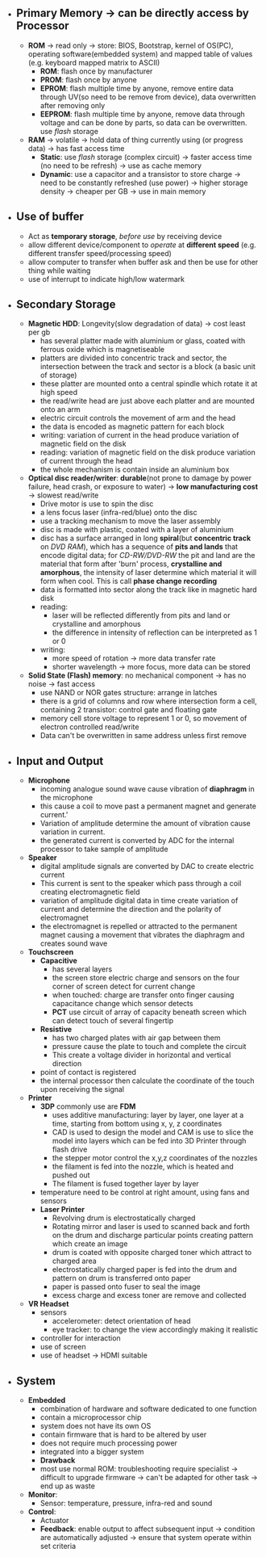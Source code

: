 - ## Primary Memory -> can be directly access by Processor
	- **ROM** -> read only -> store: BIOS, Bootstrap, kernel of OS(PC), operating software(embedded system) and mapped table of values (e.g. keyboard mapped matrix to ASCII)
		- **ROM**: flash once by manufacturer
		- **PROM**: flash once by anyone
		- **EPROM**: flash multiple time by anyone, remove entire data through UV(so need to be remove from device), data overwritten after removing only
		- **EEPROM**: flash multiple time by anyone, remove data through voltage and can be done by parts, so data can be overwritten. use *flash* storage
	- **RAM** -> volatile -> hold data of thing currently using (or progress data) -> has fast access time
		- **Static**: use *flash* storage (complex circuit) -> faster access time (no need to be refresh) -> use as cache memory 
		- **Dynamic**: use a capacitor and a transistor to store charge -> need to be constantly refreshed (use power) -> higher storage density -> cheaper per GB -> use in main memory
- ## Use of buffer
	- Act as **temporary storage**, *before use* by receiving device
	- allow different device/component to *operate* at **different speed** (e.g. different transfer speed/processing speed)
	- allow computer to transfer when buffer ask and then be use for other thing while waiting
	- use of interrupt to indicate high/low watermark
- ## Secondary Storage
	- **Magnetic HDD**: Longevity(slow degradation of data) -> cost least per gb
		- has several platter made with aluminium or glass, coated with ferrous oxide which is magnetiseable
		- platters are divided into concentric track and sector, the intersection between the track and sector is a block (a basic unit of storage)
		- these platter are mounted onto a central spindle which rotate it at high speed
		- the read/write head are just above each platter and are mounted onto an arm
		- electric circuit controls the movement of arm and the head
		- the data is encoded as magnetic pattern for each block
		- writing: variation of current in the head produce variation of magnetic field on the disk
		- reading: variation of magnetic field on the disk produce variation of current through the head
		- the whole mechanism is contain inside an aluminium box
	- **Optical disc reader/writer**: **durable**(not prone to damage by power failure, head crash, or exposure to water) -> **low manufacturing cost** -> slowest read/write
		- Drive motor is use to spin the disc
		- a lens focus laser (infra-red/blue) onto the disc
		- use a tracking mechanism to move the laser assembly
		- disc is made with plastic, coated with a layer of aluminium
		- disc has a surface arranged in long **spiral**(but **concentric track** on *DVD RAM*), which has a sequence of **pits and lands** that encode digital data; for *CD-RW/DVD-RW* the pit and land are the material that form after 'burn' process, **crystalline and amorphous**, the intensity of laser determine which material it will form when cool. This is call **phase change recording**
		- data is formatted into sector along the track like in magnetic hard disk
		- reading:
			- laser will be reflected differently from pits and land or crystalline and amorphous
			- the difference in intensity of reflection can be interpreted as 1 or 0
		- writing: 
			- more speed of rotation -> more data transfer rate
			- shorter wavelength -> more focus, more data can be stored
	- **Solid State (Flash) memory**: no mechanical component -> has no noise -> fast access 
		- use NAND or NOR gates structure: arrange in latches
		- there is a grid of columns and row where intersection form a cell, containing 2 transistor: control gate and floating gate
		- memory cell store voltage to represent 1 or 0, so movement of electron controlled read/write
		- Data can't be overwritten in same address unless first remove
- ## Input and Output
	- **Microphone**
		- incoming analogue sound wave cause vibration of **diaphragm** in the microphone
		- this cause a coil to move past a permanent magnet and generate current.'
		- Variation of amplitude determine the amount of vibration cause variation in current.
		- the generated current is converted by ADC for the internal processor to take sample of amplitude
	- **Speaker**
		- digital amplitude signals are converted by DAC to create electric current
		- This current is sent to the speaker which pass through a coil creating electromagnetic field
		- variation of amplitude digital data in time create variation of current and determine the direction and the polarity of electromagnet
		- the electromagnet is repelled or attracted to the permanent magnet causing a movement that vibrates the diaphragm and creates sound wave
	- **Touchscreen**
		- **Capacitive**
			- has several layers
			- the screen store electric charge and sensors on the four corner of screen detect for current change
			- when touched: charge are transfer onto finger causing capacitance change which sensor detects
			- **PCT** use circuit of array of capacity beneath screen which can detect touch of several fingertip
		- **Resistive**
			- has two charged plates with air gap between them
			- pressure cause the plate to touch and complete the circuit
			- This create a voltage divider in horizontal and vertical direction
		- point of contact is registered
		- the internal processor then calculate the coordinate of the touch upon receiving the signal
	- **Printer**
		- **3DP** commonly use are **FDM**
			- uses additive manufacturing: layer by layer, one layer at a time, starting from bottom using x, y, z coordinates
			- CAD is used to design the model and CAM is use to slice the model into layers which can be fed into 3D Printer through flash drive
			- the stepper motor control the x,y,z coordinates of the nozzles
			- the filament is fed into the nozzle, which is heated and pushed out
			- The filament is fused together layer by layer
		- temperature need to be control at right amount, using fans and sensors
		- **Laser Printer**
			- Revolving drum is electrostatically charged
			- Rotating mirror and laser is used to scanned back and forth on the drum and discharge particular points creating pattern which create an image
			- drum is coated with opposite charged toner which attract to charged area
			- electrostatically charged paper is fed into the drum and pattern on drum is transferred onto paper
			- paper is passed onto fuser to seal the image
			- excess charge and excess toner are remove and collected
	- **VR Headset**
		- sensors
			- accelerometer: detect orientation of head
			- eye tracker: to change the view accordingly making it realistic
		- controller for interaction
		- use of screen
		- use of headset -> HDMI suitable
- ## System
	- **Embedded**
		- combination of hardware and software dedicated to one function
		- contain a microprocessor chip
		- system does not have its own OS
		- contain firmware that is hard to be altered by user
		- does not require much processing power
		- integrated into a bigger system
		- **Drawback**
		- most use normal ROM: troubleshooting require specialist -> difficult to upgrade firmware -> can't be adapted for other task -> end up as waste
	- **Monitor**: 
		- Sensor: temperature, pressure, infra-red and sound
	- **Control**: 
		- Actuator
		- **Feedback**: enable output to affect subsequent input -> condition are automatically adjusted -> ensure that system operate within set criteria
